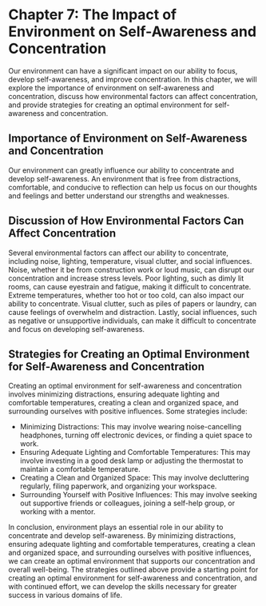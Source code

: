 Chapter 7: The Impact of Environment on Self-Awareness and Concentration
========================================================================

Our environment can have a significant impact on our ability to focus, develop self-awareness, and improve concentration. In this chapter, we will explore the importance of environment on self-awareness and concentration, discuss how environmental factors can affect concentration, and provide strategies for creating an optimal environment for self-awareness and concentration.

Importance of Environment on Self-Awareness and Concentration
-------------------------------------------------------------

Our environment can greatly influence our ability to concentrate and develop self-awareness. An environment that is free from distractions, comfortable, and conducive to reflection can help us focus on our thoughts and feelings and better understand our strengths and weaknesses.

Discussion of How Environmental Factors Can Affect Concentration
----------------------------------------------------------------

Several environmental factors can affect our ability to concentrate, including noise, lighting, temperature, visual clutter, and social influences. Noise, whether it be from construction work or loud music, can disrupt our concentration and increase stress levels. Poor lighting, such as dimly lit rooms, can cause eyestrain and fatigue, making it difficult to concentrate. Extreme temperatures, whether too hot or too cold, can also impact our ability to concentrate. Visual clutter, such as piles of papers or laundry, can cause feelings of overwhelm and distraction. Lastly, social influences, such as negative or unsupportive individuals, can make it difficult to concentrate and focus on developing self-awareness.

Strategies for Creating an Optimal Environment for Self-Awareness and Concentration
-----------------------------------------------------------------------------------

Creating an optimal environment for self-awareness and concentration involves minimizing distractions, ensuring adequate lighting and comfortable temperatures, creating a clean and organized space, and surrounding ourselves with positive influences. Some strategies include:

* Minimizing Distractions: This may involve wearing noise-cancelling headphones, turning off electronic devices, or finding a quiet space to work.
* Ensuring Adequate Lighting and Comfortable Temperatures: This may involve investing in a good desk lamp or adjusting the thermostat to maintain a comfortable temperature.
* Creating a Clean and Organized Space: This may involve decluttering regularly, filing paperwork, and organizing your workspace.
* Surrounding Yourself with Positive Influences: This may involve seeking out supportive friends or colleagues, joining a self-help group, or working with a mentor.

In conclusion, environment plays an essential role in our ability to concentrate and develop self-awareness. By minimizing distractions, ensuring adequate lighting and comfortable temperatures, creating a clean and organized space, and surrounding ourselves with positive influences, we can create an optimal environment that supports our concentration and overall well-being. The strategies outlined above provide a starting point for creating an optimal environment for self-awareness and concentration, and with continued effort, we can develop the skills necessary for greater success in various domains of life.


